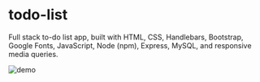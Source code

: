 # todo-list

Full stack to-do list app, built with HTML, CSS, Handlebars, Bootstrap, Google Fonts, JavaScript, Node (npm), Express, MySQL, and responsive media queries.

![demo](../img/todo-demo.gif)
